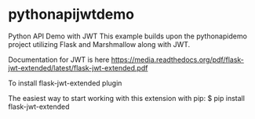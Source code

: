 # pythonapijwtdemo
Python API Demo with JWT
This example builds upon the pythonapidemo project utilizing Flask and Marshmallow along with
JWT.

Documentation for JWT is here https://media.readthedocs.org/pdf/flask-jwt-extended/latest/flask-jwt-extended.pdf

To install flask-jwt-extended plugin

The easiest way to start working with this extension with pip:
$ pip install flask-jwt-extended
